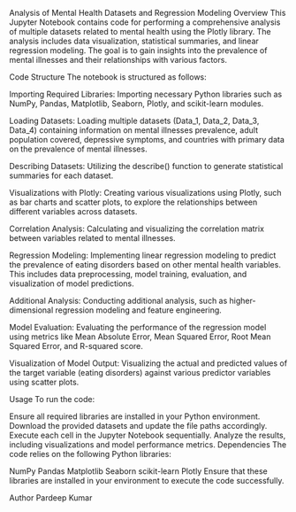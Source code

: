 Analysis of Mental Health Datasets and Regression Modeling
Overview
This Jupyter Notebook contains code for performing a comprehensive analysis of multiple datasets related to mental health using the Plotly library. The analysis includes data visualization, statistical summaries, and linear regression modeling. The goal is to gain insights into the prevalence of mental illnesses and their relationships with various factors.

Code Structure
The notebook is structured as follows:

Importing Required Libraries: Importing necessary Python libraries such as NumPy, Pandas, Matplotlib, Seaborn, Plotly, and scikit-learn modules.

Loading Datasets: Loading multiple datasets (Data_1, Data_2, Data_3, Data_4) containing information on mental illnesses prevalence, adult population covered, depressive symptoms, and countries with primary data on the prevalence of mental illnesses.

Describing Datasets: Utilizing the describe() function to generate statistical summaries for each dataset.

Visualizations with Plotly: Creating various visualizations using Plotly, such as bar charts and scatter plots, to explore the relationships between different variables across datasets.

Correlation Analysis: Calculating and visualizing the correlation matrix between variables related to mental illnesses.

Regression Modeling: Implementing linear regression modeling to predict the prevalence of eating disorders based on other mental health variables. This includes data preprocessing, model training, evaluation, and visualization of model predictions.

Additional Analysis: Conducting additional analysis, such as higher-dimensional regression modeling and feature engineering.

Model Evaluation: Evaluating the performance of the regression model using metrics like Mean Absolute Error, Mean Squared Error, Root Mean Squared Error, and R-squared score.

Visualization of Model Output: Visualizing the actual and predicted values of the target variable (eating disorders) against various predictor variables using scatter plots.

Usage
To run the code:

Ensure all required libraries are installed in your Python environment.
Download the provided datasets and update the file paths accordingly.
Execute each cell in the Jupyter Notebook sequentially.
Analyze the results, including visualizations and model performance metrics.
Dependencies
The code relies on the following Python libraries:

NumPy
Pandas
Matplotlib
Seaborn
scikit-learn
Plotly
Ensure that these libraries are installed in your environment to execute the code successfully.

Author
Pardeep Kumar
